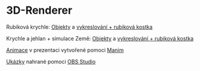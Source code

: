 # 3D-Renderer

Rubiková krychle: [Objekty](3DRenderer/3DRenderer/Object) a [vykreslování + rubiková kostka](3DRenderer/3DRenderer/Program)

Krychle a jehlan + simulace Země: [Objekty](3DRendererV3/3DRendererV3/Object) a [vykreslování + rubiková kostka](3DRendererV3/3DRendererV3/Program)

[Animace](Animace/Kód) v prezentaci vytvořené pomoci [Manim](https://www.manim.community)

[Ukázky](Ukázky) nahrané pomoci [OBS Studio](https://obsproject.com/cs)
